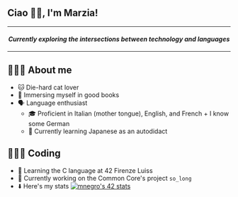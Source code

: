 ## Ciao 👋🏻, I'm Marzia! </h3>

---

<h4 align="center"><em>Currently exploring the intersections between technology and languages</em></h4>

---

## 🙇🏻‍♀️ About me
* 🐱 Die-hard cat lover
* 🎨 Immersing myself in good books
* 🗣️ Language enthusiast
	* 🎓 Proficient in Italian (mother tongue), English, and French + I know some German
	* 🎌 Currently learning Japanese as an autodidact

## 👩🏻‍💻 Coding
* 🌱 Learning the C language at 42 Firenze Luiss
* 🔭 Currently working on the Common Core's project `so_long`
* ⬇️ Here's my stats
	[![mnegro's 42 stats](https://badge42.vercel.app/api/v2/clhypeekx004508mlla98wjfp/stats?cursusId=21&coalitionId=284)](https://github.com/JaeSeoKim/badge42)

<!--
**marzianegro/marzianegro** is a ✨ _special_ ✨ repository because its `README.md` (this file) appears on your GitHub profile.


Here are some ideas to get you started:

- 🔭 I’m currently working on ...
- 🌱 I’m currently learning ...
- 👯 I’m looking to collaborate on ...
- 🤔 I’m looking for help with ...
- 💬 Ask me about ...
- 📫 How to reach me: ...
- 😄 Pronouns: ...
- ⚡ Fun fact: ...
-->
